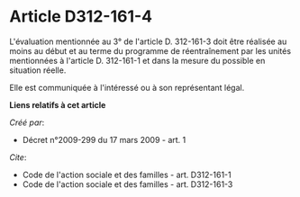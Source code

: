 # Article D312-161-4

L'évaluation mentionnée au 3° de l'article D. 312-161-3 doit être réalisée au moins au début et au terme du programme de
réentraînement par les unités mentionnées à l'article D. 312-161-1 et dans la mesure du possible en situation réelle. 

Elle est communiquée à l'intéressé ou à son représentant légal.

**Liens relatifs à cet article**

_Créé par_:

  - Décret n°2009-299 du 17 mars 2009 - art. 1

_Cite_:

  - Code de l'action sociale et des familles - art. D312-161-1
  - Code de l'action sociale et des familles - art. D312-161-3
